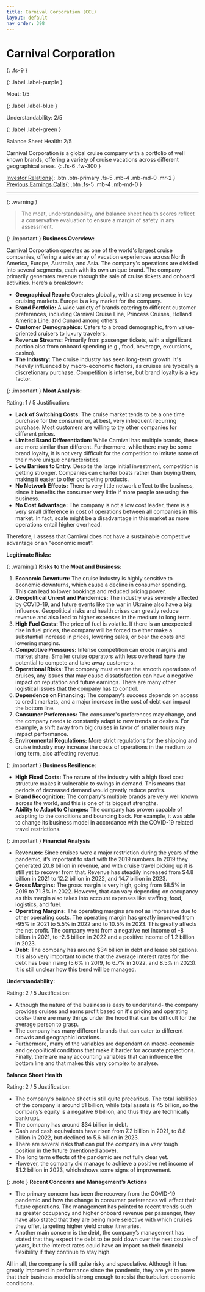```yaml
---
title: Carnival Corporation (CCL)
layout: default
nav_order: 398
---
```


# Carnival Corporation
{: .fs-9 }

{: .label .label-purple }

Moat: 1/5

{: .label .label-blue }

Understandability: 2/5

{: .label .label-green }

Balance Sheet Health: 2/5

Carnival Corporation is a global cruise company with a portfolio of well known brands, offering a variety of cruise vacations across different geographical areas.
{: .fs-6 .fw-300 }

[Investor Relations](https://www.google.com/search?q=CCL+investor+relations){: .btn .btn-primary .fs-5 .mb-4 .mb-md-0 .mr-2 }
[Previous Earnings Calls](https://discountingcashflows.com/company/CCL/transcripts/){: .btn .fs-5 .mb-4 .mb-md-0 }

---

{: .warning }
>The moat, understandability, and balance sheet health scores reflect a conservative evaluation to ensure a margin of safety in any assessment.



{: .important }
**Business Overview:**

Carnival Corporation operates as one of the world's largest cruise companies, offering a wide array of vacation experiences across North America, Europe, Australia, and Asia. The company's operations are divided into several segments, each with its own unique brand. The company primarily generates revenue through the sale of cruise tickets and onboard activities.
Here’s a breakdown:

*   **Geographical Reach:** Operates globally, with a strong presence in key cruising markets. Europe is a key market for the company.
*   **Brand Portfolio:** A wide variety of brands catering to different customer preferences, including Carnival Cruise Line, Princess Cruises, Holland America Line, and Cunard among others.
*   **Customer Demographics:** Caters to a broad demographic, from value-oriented cruisers to luxury travelers.
*   **Revenue Streams:** Primarily from passenger tickets, with a significant portion also from onboard spending (e.g., food, beverage, excursions, casino).
*   **The Industry:** The cruise industry has seen long-term growth. It's heavily influenced by macro-economic factors, as cruises are typically a discretionary purchase. Competition is intense, but brand loyalty is a key factor.


{: .important }
**Moat Analysis:**

Rating: 1 / 5
Justification:

*   **Lack of Switching Costs:** The cruise market tends to be a one time purchase for the consumer or, at best, very infrequent recurring purchase. Most customers are willing to try other companies for different prices.
*   **Limited Brand Differentiation:** While Carnival has multiple brands, these are more similar than different. Furthermore, while there may be some brand loyalty, it is not very difficult for the competition to imitate some of their more unique characteristics.
*   **Low Barriers to Entry:** Despite the large initial investment, competition is getting stronger. Companies can charter boats rather than buying them, making it easier to offer competing products.
*   **No Network Effects:** There is very little network effect to the business, since it benefits the consumer very little if more people are using the business.
*   **No Cost Advantage:** The company is not a low cost leader, there is a very small difference in cost of operations between all companies in this market. In fact, scale might be a disadvantage in this market as more operations entail higher overhead.

Therefore, I assess that Carnival does not have a sustainable competitive advantage or an "economic moat".

**Legitimate Risks:**

{: .warning }
**Risks to the Moat and Business:**

1.  **Economic Downturn:** The cruise industry is highly sensitive to economic downturns, which cause a decline in consumer spending. This can lead to lower bookings and reduced pricing power.
2.  **Geopolitical Unrest and Pandemics:** The industry was severely affected by COVID-19, and future events like the war in Ukraine also have a big influence. Geopolitical risks and health crises can greatly reduce revenue and also lead to higher expenses in the medium to long term.
3.  **High Fuel Costs:** The price of fuel is volatile. If there is an unexpected rise in fuel prices, the company will be forced to either make a substantial increase in prices, lowering sales, or bear the costs and lowering margins.
4.  **Competitive Pressures:** Intense competition can erode margins and market share. Smaller cruise operators with less overhead have the potential to compete and take away customers.
5.  **Operational Risks**: The company must ensure the smooth operations of cruises, any issues that may cause dissatisfaction can have a negative impact on reputation and future earnings. There are many other logistical issues that the company has to control.
6.  **Dependence on Financing:** The company’s success depends on access to credit markets, and a major increase in the cost of debt can impact the bottom line.
7.  **Consumer Preferences:** The consumer's preferences may change, and the company needs to constantly adapt to new trends or desires. For example, a shift away from big cruises in favor of smaller tours may impact performance.
8.  **Environmental Regulations:** More strict regulations for the shipping and cruise industry may increase the costs of operations in the medium to long term, also affecting revenue.

{: .important }
**Business Resilience:**

*   **High Fixed Costs:** The nature of the industry with a high fixed cost structure makes it vulnerable to swings in demand. This means that periods of decreased demand would greatly reduce profits.
*   **Brand Recognition:** The company's multiple brands are very well known across the world, and this is one of its biggest strengths.
*   **Ability to Adapt to Changes:** The company has proven capable of adapting to the conditions and bouncing back. For example, it was able to change its business model in accordance with the COVID-19 related travel restrictions.

{: .important }
**Financial Analysis**

*   **Revenues:** Since cruises were a major restriction during the years of the pandemic, it’s important to start with the 2019 numbers. In 2019 they generated 20.8 billion in revenue, and with cruise travel picking up it is still yet to recover from that. Revenue has steadily increased from $4.8 billion in 2021 to 12.2 billion in 2022, and 14.7 billion in 2023.
*   **Gross Margins:** The gross margin is very high, going from 68.5% in 2019 to 71.3% in 2022. However, that can vary depending on occupancy as this margin also takes into account expenses like staffing, food, logistics, and fuel.
*   **Operating Margins:** The operating margins are not as impressive due to other operating costs. The operating margin has greatly improved from -95% in 2021 to 5.5% in 2022 and to 10.5% in 2023. This greatly affects the net profit. The company went from a negative net income of -8 billion in 2021, to -2.6 billion in 2022 and a positive income of 1.2 billion in 2023.
*   **Debt:** The company has around $34 billion in debt and lease obligations. It is also very important to note that the average interest rates for the debt has been rising (5.6% in 2019, to 6.7% in 2022, and 8.5% in 2023). It is still unclear how this trend will be managed.

**Understandability:**

Rating: 2 / 5
Justification:

*  Although the nature of the business is easy to understand- the company provides cruises and earns profit based on it's pricing and operating costs- there are many things under the hood that can be difficult for the average person to grasp. 
*  The company has many different brands that can cater to different crowds and geographic locations.
* Furthermore, many of the variables are dependant on macro-economic and geopolitical conditions that make it harder for accurate projections. Finally, there are many accounting variables that can influence the bottom line and that makes this very complex to analyse.

**Balance Sheet Health**

Rating: 2 / 5
Justification:

*  The company’s balance sheet is still quite precarious. The total liabilities of the company is around 51 billion, while total assets is 45 billion, so the company’s equity is a negative 6 billion, and thus they are technically bankrupt.
*  The company has around $34 billion in debt.
*  Cash and cash equivalents have risen from 7.2 billion in 2021, to 8.8 billion in 2022, but declined to 5.6 billion in 2023.
*  There are several risks that can put the company in a very tough position in the future (mentioned above).
*  The long term effects of the pandemic are not fully clear yet.
*  However, the company did manage to achieve a positive net income of $1.2 billion in 2023, which shows some signs of improvement.

{: .note }
**Recent Concerns and Management’s Actions**
*  The primary concern has been the recovery from the COVID-19 pandemic and how the change in consumer preferences will affect their future operations. The management has pointed to recent trends such as greater occupancy and higher onboard revenue per passenger, they have also stated that they are being more selective with which cruises they offer, targeting higher yield cruise itineraries.
*  Another main concern is the debt, the company’s management has stated that they expect the debt to be paid down over the next couple of years, but the interest rates could have an impact on their financial flexibility if they continue to stay high.

All in all, the company is still quite risky and speculative. Although it has greatly improved in performance since the pandemic, they are yet to prove that their business model is strong enough to resist the turbulent economic conditions.